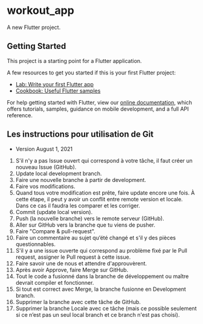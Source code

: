 # workout_app

A new Flutter project.

## Getting Started

This project is a starting point for a Flutter application.

A few resources to get you started if this is your first Flutter project:

- [Lab: Write your first Flutter app](https://flutter.dev/docs/get-started/codelab)
- [Cookbook: Useful Flutter samples](https://flutter.dev/docs/cookbook)

For help getting started with Flutter, view our
[online documentation](https://flutter.dev/docs), which offers tutorials,
samples, guidance on mobile development, and a full API reference.

## Les instructions pour utilisation de Git
- Version August 1, 2021

1.	S'il n'y a pas Issue ouvert qui correspond à votre tâche, il faut créer un nouveau Issue (GitHub).
2.	Update local development branch.
3.	Faire une nouvelle branche à partir de development.
4.	Faire vos modifications.
5.	Quand tous votre modification est prête, faire update encore une fois.
    À cette étape, il peut y avoir un conflit entre remote version et locale.    
    Dans ce cas il faudra les comparer et les corriger.
6.	Commit (update local version).
7.	Push (la nouvelle branche) vers le remote serveur (GitHub).
8.	Aller sur GitHub vers la branche que tu viens de pusher.
9.	Faire "Compare & pull-request".
10.	Faire un commentaire au sujet qu’été changé et s'il y des pièces questionnables.
11.	S'il y a une issue ouverte qui correspond au problème fixé par le Pull request, assigner le Pull request à cette issue.
12.	Faire savoir une de nous et attendre d'approuvèrent.
13.	Après avoir Approve, faire Merge sur GitHub.
14.	Tout le code a fusionné dans la branche de développement ou maître devrait compiler et fonctionner.
15.	Si tout est correct avec Merge, la branche fusionne en Development branch.
16.	Supprimer la branche avec cette tâche de GitHub.
17.	Supprimer la branche Locale avec ce tâche (mais ce possible seulement si ce n’est pas un seul local branch et ce branch n'est pas choisi).